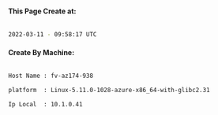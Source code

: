 
   
#### This Page Create at:

```bash

2022-03-11 - 09:58:17 UTC

```

#### Create By Machine:

```bash

Host Name : fv-az174-938

platform  : Linux-5.11.0-1028-azure-x86_64-with-glibc2.31

Ip Local  : 10.1.0.41

```

